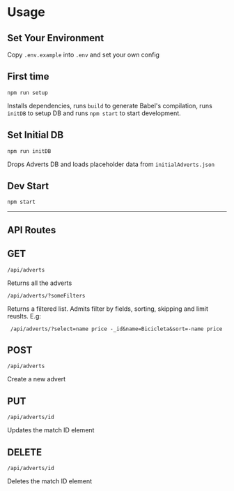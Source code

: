 # Usage

## Set Your Environment

Copy `.env.example` into `.env` and set your own config

## First time

    npm run setup

Installs dependencies, runs `build` to generate Babel's compilation, runs `initDB` to setup DB and runs `npm start` to start development.

## Set Initial DB

    npm run initDB

Drops Adverts DB and loads placeholder data from `initialAdverts.json`

## Dev Start

    npm start

---

## API Routes

## GET

    /api/adverts

Returns all the adverts

    /api/adverts/?someFilters

Returns a filtered list. Admits filter by fields, sorting, skipping and limit reuslts. E.g:

` /api/adverts/?select=name price -_id&name=Bicicleta&sort=-name price`

## POST

    /api/adverts

Create a new advert

## PUT

    /api/adverts/id

Updates the match ID element

## DELETE

    /api/adverts/id

Deletes the match ID element
